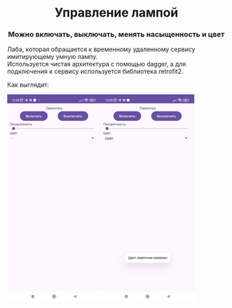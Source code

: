<h1 align="center">Управление лампой</h1>
<h3 align="center">Можно включать, выключать, менять насыщенность и цвет</h3>

Лаба, которая обращается к временному удаленному сервису имитирующему умную лампу.<br>
Используется чистая архитектура с помощью dagger, а для подключения к сервису используется библиотека retrofit2.

Как выглядит:
<div style="display: flex;"><img src="/screens/screen_main.jpg" width="216" height="480" style="margin-right: 1;">
  <img src="/screens/screen_change_color.jpg" width="216" height="480">
</div>
